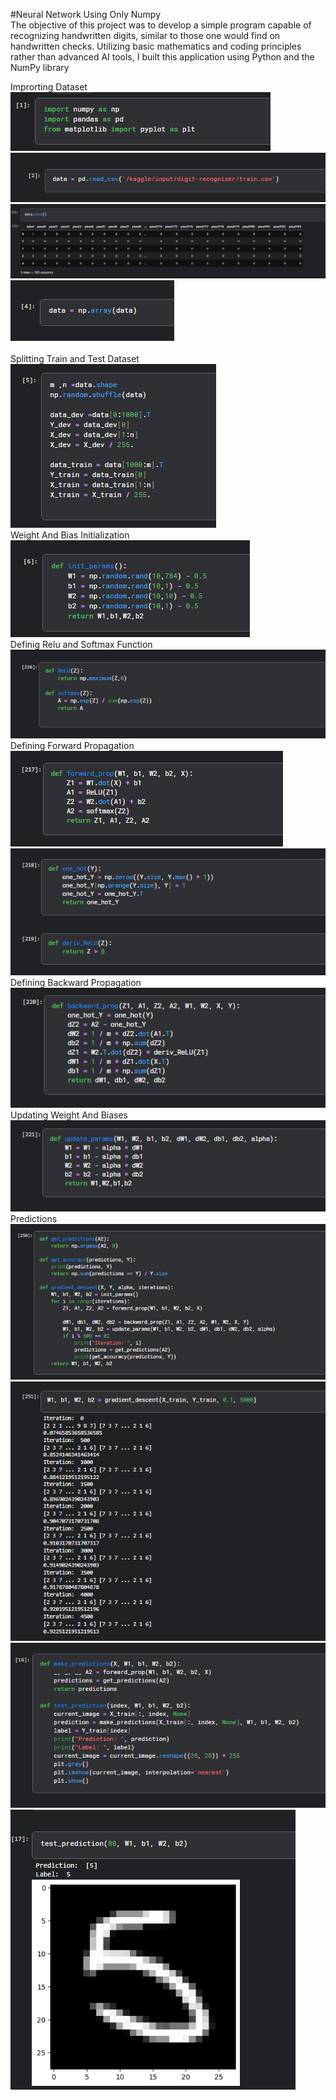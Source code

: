 #Neural Network Using Only Numpy</br>
The objective of this project was to develop a simple program capable of recognizing handwritten digits, similar to those one would find on handwritten checks. 
Utilizing basic mathematics and coding principles rather than advanced AI tools, I built this application using Python and the NumPy library

Improrting Dataset
![image alt](https://github.com/KNOWASJOHN/Neural-Network-Using-Numpy/blob/main/0.png?raw=true)</br>
![image alt](https://github.com/KNOWASJOHN/Neural-Network-Using-Numpy/blob/main/1.png?raw=true)</br>
![image alt](https://github.com/KNOWASJOHN/Neural-Network-Using-Numpy/blob/main/2.png?raw=true)</br>
![image alt](https://github.com/KNOWASJOHN/Neural-Network-Using-Numpy/blob/main/3.png?raw=true)</br>
<br>Splitting Train and Test Dataset<br>
![image alt](https://github.com/KNOWASJOHN/Neural-Network-Using-Numpy/blob/main/4.png?raw=true)</br>
Weight And Bias Initialization
![image alt](https://github.com/KNOWASJOHN/Neural-Network-Using-Numpy/blob/main/5.png?raw=true)</br>
Definig Relu and Softmax Function
![image alt](https://github.com/KNOWASJOHN/Neural-Network-Using-Numpy/blob/main/6.png?raw=true)</br>
Defining Forward Propagation
![image alt](https://github.com/KNOWASJOHN/Neural-Network-Using-Numpy/blob/main/8.png?raw=true)</br>
![image alt](https://github.com/KNOWASJOHN/Neural-Network-Using-Numpy/blob/main/9.png?raw=true)</br>
Defining Backward Propagation
![image alt](https://github.com/KNOWASJOHN/Neural-Network-Using-Numpy/blob/main/10.png?raw=true)</br>
Updating Weight And Biases
![image alt](https://github.com/KNOWASJOHN/Neural-Network-Using-Numpy/blob/main/11.png?raw=true)</br>
Predictions
![image alt](https://github.com/KNOWASJOHN/Neural-Network-Using-Numpy/blob/main/12.png?raw=true)</br>
![image alt](https://github.com/KNOWASJOHN/Neural-Network-Using-Numpy/blob/main/13.png?raw=true)</br>
![image alt](https://github.com/KNOWASJOHN/Neural-Network-Using-Numpy/blob/main/14.png?raw=true)</br>
![image alt](https://github.com/KNOWASJOHN/Neural-Network-Using-Numpy/blob/main/15.png?raw=true)</br>
